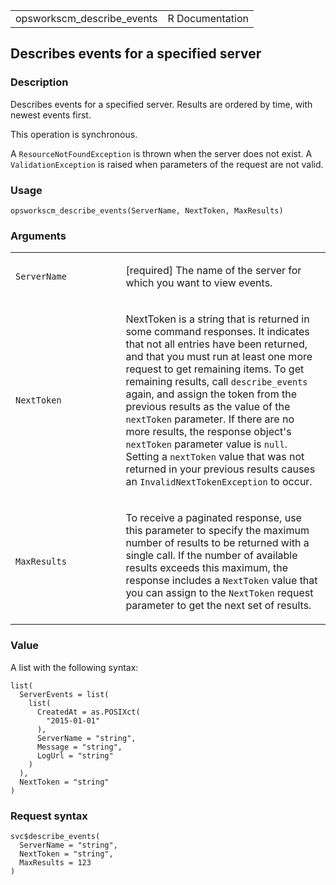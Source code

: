 <table style="width: 100%;">
<tbody>
<tr class="odd">
<td>opsworkscm_describe_events</td>
<td style="text-align: right;">R Documentation</td>
</tr>
</tbody>
</table>

## Describes events for a specified server

### Description

Describes events for a specified server. Results are ordered by time,
with newest events first.

This operation is synchronous.

A `ResourceNotFoundException` is thrown when the server does not exist.
A `ValidationException` is raised when parameters of the request are not
valid.

### Usage

    opsworkscm_describe_events(ServerName, NextToken, MaxResults)

### Arguments

<table>
<colgroup>
<col style="width: 35%" />
<col style="width: 65%" />
</colgroup>
<tbody>
<tr class="odd">
<td><code
id="opsworkscm_describe_events_:_ServerName">ServerName</code></td>
<td><p>[required] The name of the server for which you want to view
events.</p></td>
</tr>
<tr class="even">
<td><code
id="opsworkscm_describe_events_:_NextToken">NextToken</code></td>
<td><p>NextToken is a string that is returned in some command responses.
It indicates that not all entries have been returned, and that you must
run at least one more request to get remaining items. To get remaining
results, call <code>describe_events</code> again, and assign the token
from the previous results as the value of the <code>nextToken</code>
parameter. If there are no more results, the response object's
<code>nextToken</code> parameter value is <code>null</code>. Setting a
<code>nextToken</code> value that was not returned in your previous
results causes an <code>InvalidNextTokenException</code> to
occur.</p></td>
</tr>
<tr class="odd">
<td><code
id="opsworkscm_describe_events_:_MaxResults">MaxResults</code></td>
<td><p>To receive a paginated response, use this parameter to specify
the maximum number of results to be returned with a single call. If the
number of available results exceeds this maximum, the response includes
a <code>NextToken</code> value that you can assign to the
<code>NextToken</code> request parameter to get the next set of
results.</p></td>
</tr>
</tbody>
</table>

### Value

A list with the following syntax:

    list(
      ServerEvents = list(
        list(
          CreatedAt = as.POSIXct(
            "2015-01-01"
          ),
          ServerName = "string",
          Message = "string",
          LogUrl = "string"
        )
      ),
      NextToken = "string"
    )

### Request syntax

    svc$describe_events(
      ServerName = "string",
      NextToken = "string",
      MaxResults = 123
    )
